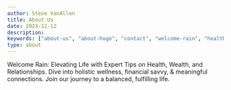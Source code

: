 ```yaml
---
author: Steve VanAllen
title: About Us
date: 2023-12-12
description:
keywords: ["about-us", "about-hugo", "contact", "welcome-rain", "health", "wealth", "relationships"]
type: about
---
```


Welcome Rain: Elevating Life with Expert Tips on Health, Wealth, and Relationships. Dive into holistic wellness, financial savvy, & meaningful connections. Join our journey to a balanced, fulfilling life.